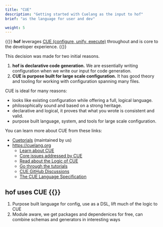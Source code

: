```yaml
---
title: "CUE"
description: "Getting started with Cuelang as the input to hof"
brief: "as the language for user and dev"

weight: 5
---
```


{{<lead>}}
__hof__ leverages [CUE (configure, unify, execute)](https://cuelang.org)
throughout and is core to the developer experience.
{{</lead>}}

This decision was made for two initial reasons.

1. __hof is declarative code generation.__
   We are essentially writing configuration when we write our input for code generation.
2. __CUE is purpose built for large scale configuration.__
   It has good theory and tooling for working with configuration spanning many files.

CUE is ideal for many reasons:

- looks like existing configuration while offering a full, logical language.
- philosophically sound and based on a strong heritage.
- declarative and logical, it proves that what you wrote is consistent and valid.
- purpose built language, system, and tools for large scale configuration.

You can learn more about CUE from these links:

- [Cuetorials](https://cuetorials.com) (maintained by us)
- https://cuelang.org
	- [Learn about CUE](https://cuelang.org/docs/about/)
	- [Core issues addressed by CUE](https://cuelang.org/docs/usecases/configuration/)
	- [Read about the Logic of CUE](https://cuelang.org/docs/concepts/logic/)
	- [Go through the tutorials](https://cuelang.org/docs/tutorials/)
	- [CUE GitHub Discussions](https://github.com/cue-lang/cue/discussions)
	- [The CUE Language Specification](https://cuelang.org/docs/references/spec/)


## __hof__ uses CUE {{<cue-version>}}


1. Purpose built language for config, use as a DSL, lift much of the logic to CUE 
1. Module aware, we get packages and dependenices for free, can combine schemas and generators in interesting ways
